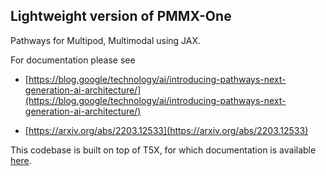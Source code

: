 ## Lightweight version of PMMX-One

Pathways for Multipod, Multimodal using JAX.

For documentation please see

* [https://blog.google/technology/ai/introducing-pathways-next-generation-ai-architecture/](https://blog.google/technology/ai/introducing-pathways-next-generation-ai-architecture/)

* [https://arxiv.org/abs/2203.12533](https://arxiv.org/abs/2203.12533)

This codebase is built on top of T5X, for which documentation is
available [here](https://github.com/google-research/t5x).
